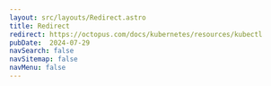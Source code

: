 ```yaml
---
layout: src/layouts/Redirect.astro
title: Redirect
redirect: https://octopus.com/docs/kubernetes/resources/kubectl
pubDate:  2024-07-29
navSearch: false
navSitemap: false
navMenu: false
---
```

